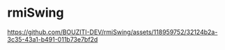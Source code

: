 # rmiSwing

https://github.com/BOUZITI-DEV/rmiSwing/assets/118959752/32124b2a-3c35-43a1-b491-011b73e7bf2d

